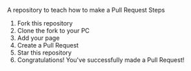 A repository to teach how to make a Pull Request
Steps
1. Fork this repository
2. Clone the fork to your PC
3. Add your page
4. Create a Pull Request
5. Star this repository
6. Congratulations! You've successfully made a Pull Request!
